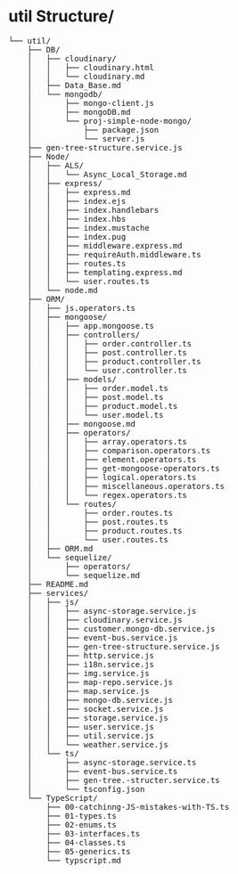 # util Structure/
<pre>
└── util/
    ├── DB/
    │   ├── cloudinary/
    │   │   ├── cloudinary.html
    │   │   └── cloudinary.md
    │   ├── Data_Base.md
    │   └── mongodb/
    │       ├── mongo-client.js
    │       ├── mongoDB.md
    │       └── proj-simple-node-mongo/
    │           ├── package.json
    │           └── server.js
    ├── gen-tree-structure.service.js
    ├── Node/
    │   ├── ALS/
    │   │   └── Async_Local_Storage.md
    │   ├── express/
    │   │   ├── express.md
    │   │   ├── index.ejs
    │   │   ├── index.handlebars
    │   │   ├── index.hbs
    │   │   ├── index.mustache
    │   │   ├── index.pug
    │   │   ├── middleware.express.md
    │   │   ├── requireAuth.middleware.ts
    │   │   ├── routes.ts
    │   │   ├── templating.express.md
    │   │   └── user.routes.ts
    │   └── node.md
    ├── ORM/
    │   ├── js.operators.ts
    │   ├── mongoose/
    │   │   ├── app.mongoose.ts
    │   │   ├── controllers/
    │   │   │   ├── order.controller.ts
    │   │   │   ├── post.controller.ts
    │   │   │   ├── product.controller.ts
    │   │   │   └── user.controller.ts
    │   │   ├── models/
    │   │   │   ├── order.model.ts
    │   │   │   ├── post.model.ts
    │   │   │   ├── product.model.ts
    │   │   │   └── user.model.ts
    │   │   ├── mongoose.md
    │   │   ├── operators/
    │   │   │   ├── array.operators.ts
    │   │   │   ├── comparison.operators.ts
    │   │   │   ├── element.operators.ts
    │   │   │   ├── get-mongoose-operators.ts
    │   │   │   ├── logical.operators.ts
    │   │   │   ├── miscellaneous.operators.ts
    │   │   │   └── regex.operators.ts
    │   │   └── routes/
    │   │       ├── order.routes.ts
    │   │       ├── post.routes.ts
    │   │       ├── product.routes.ts
    │   │       └── user.routes.ts
    │   ├── ORM.md
    │   └── sequelize/
    │       ├── operators/
    │       └── sequelize.md
    ├── README.md
    ├── services/
    │   ├── js/
    │   │   ├── async-storage.service.js
    │   │   ├── cloudinary.service.js
    │   │   ├── customer.mongo-db.service.js
    │   │   ├── event-bus.service.js
    │   │   ├── gen-tree-structure.service.js
    │   │   ├── http.service.js
    │   │   ├── i18n.service.js
    │   │   ├── img.service.js
    │   │   ├── map-repo.service.js
    │   │   ├── map.service.js
    │   │   ├── mongo-db.service.js
    │   │   ├── socket.service.js
    │   │   ├── storage.service.js
    │   │   ├── user.service.js
    │   │   ├── util.service.js
    │   │   └── weather.service.js
    │   └── ts/
    │       ├── async-storage.service.ts
    │       ├── event-bus.service.ts
    │       ├── gen-tree.-structer.service.ts
    │       └── tsconfig.json
    └── TypeScript/
        ├── 00-catchinng-JS-mistakes-with-TS.ts
        ├── 01-types.ts
        ├── 02-enums.ts
        ├── 03-interfaces.ts
        ├── 04-classes.ts
        ├── 05-generics.ts
        └── typscript.md
</pre>